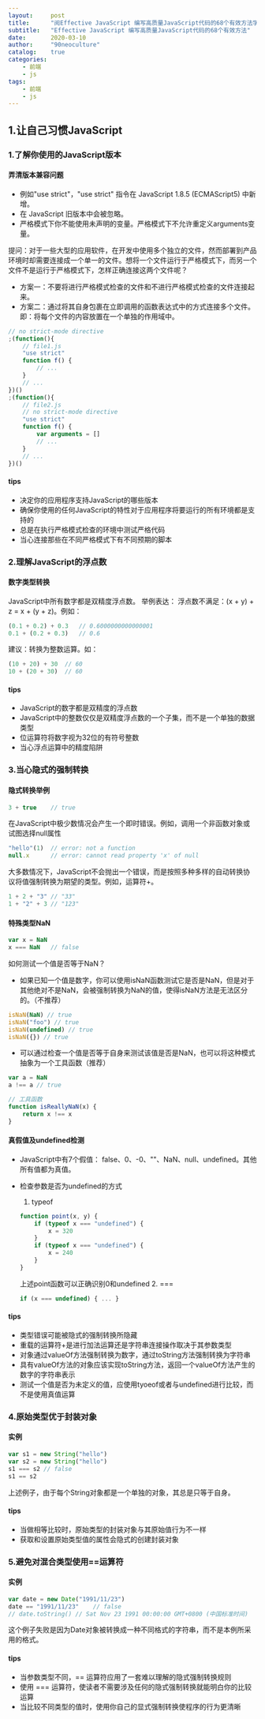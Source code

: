 ```yaml
---
layout:     post
title:      "阅Effective JavaScript 编写高质量JavaScript代码的68个有效方法学习笔记"
subtitle:   "Effective JavaScript 编写高质量JavaScript代码的68个有效方法"
date:       2020-03-10
author:     "90neoculture"
catalog:    true
categories: 
    - 前端
    - js
tags:
    - 前端
    - js
---
```

## 1.让自己习惯JavaScript
### 1.了解你使用的JavaScript版本
#### 弄清版本兼容问题
+ 例如"use strict"，"use strict" 指令在 JavaScript 1.8.5 (ECMAScript5) 中新增。
+ 在 JavaScript 旧版本中会被忽略。
+ 严格模式下你不能使用未声明的变量。严格模式下不允许重定义arguments变量。

提问：对于一些大型的应用软件，在开发中使用多个独立的文件，然而部署到产品环境时却需要连接成一个单一的文件。想将一个文件运行于严格模式下，而另一个文件不是运行于严格模式下，怎样正确连接这两个文件呢？
+ 方案一：不要将进行严格模式检查的文件和不进行严格模式检查的文件连接起来。
+ 方案二：通过将其自身包裹在立即调用的函数表达式中的方式连接多个文件。即：将每个文件的内容放置在一个单独的作用域中。
```javascript
// no strict-mode directive
;(function(){
    // file1.js
    "use strict"
    function f() {
        // ...
    }
    // ...
})()
;(function(){
    // file2.js
    // no strict-mode directive
    "use strict"
    function f() {
        var arguments = []
        // ...
    }
    // ...
})()
```

#### tips
+ 决定你的应用程序支持JavaScript的哪些版本
+ 确保你使用的任何JavaScript的特性对于应用程序将要运行的所有环境都是支持的
+ 总是在执行严格模式检查的环境中测试严格代码
+ 当心连接那些在不同严格模式下有不同预期的脚本

### 2.理解JavaScript的浮点数
#### 数字类型转换
JavaScript中所有数字都是双精度浮点数。
举例表达：
浮点数不满足：(x + y) + z = x + (y + z)。例如：
```javascript
(0.1 + 0.2) + 0.3   // 0.6000000000000001
0.1 + (0.2 + 0.3)   // 0.6
```
建议：转换为整数运算。如：
```javascript
(10 + 20) + 30  // 60
10 + (20 + 30)  // 60
```

#### tips
+ JavaScript的数字都是双精度的浮点数
+ JavaScript中的整数仅仅是双精度浮点数的一个子集，而不是一个单独的数据类型
+ 位运算符将数字视为32位的有符号整数
+ 当心浮点运算中的精度陷阱

### 3.当心隐式的强制转换
#### 隐式转换举例
```javascript
3 + true    // true
```

在JavaScript中极少数情况会产生一个即时错误。例如，调用一个非函数对象或试图选择null属性
```javascript
"hello"(1)  // error: not a function
null.x      // error: cannot read property 'x' of null
```
大多数情况下，JavaScript不会抛出一个错误，而是按照多种多样的自动转换协议将值强制转换为期望的类型。例如，运算符+。
```javascript
1 + 2 + "3" // "33"
1 + "2" + 3 // "123"
```

#### 特殊类型NaN
```javascript
var x = NaN
x === NaN   // false
```
如何测试一个值是否等于NaN？
+ 如果已知一个值是数字，你可以使用isNaN函数测试它是否是NaN，但是对于其他绝对不是NaN，会被强制转换为NaN的值，使得isNaN方法是无法区分的。（不推荐）
```javascript
isNaN(NaN) // true
isNaN("foo") // true
isNaN(undefined) // true
isNaN({}) // true
```
+ 可以通过检查一个值是否等于自身来测试该值是否是NaN，也可以将这种模式抽象为一个工具函数（推荐）
```javascript
var a = NaN
a !== a // true

// 工具函数
function isReallyNaN(x) {
    return x !== x
}
```

#### 真假值及undefined检测
+ JavaScript中有7个假值：
false、0、-0、""、NaN、null、undefined。其他所有值都为真值。

+ 检查参数是否为undefined的方式
    1. typeof
    ```javascript
    function point(x, y) {
        if (typeof x === "undefined") {
            x = 320
        }
        if (typeof x === "undefined") {
            x = 240
        }
    }
    ```
    上述point函数可以正确识别0和undefined
    2. ===
    ```javascript
    if (x === undefined) { ... }
    ```

#### tips
+ 类型错误可能被隐式的强制转换所隐藏
+ 重载的运算符+是进行加法运算还是字符串连接操作取决于其参数类型
+ 对象通过valueOf方法强制转换为数字，通过toString方法强制转换为字符串
+ 具有valueOf方法的对象应该实现toString方法，返回一个valueOf方法产生的数字的字符串表示
+ 测试一个值是否为未定义的值，应使用tyoeof或者与undefined进行比较，而不是使用真值运算

### 4.原始类型优于封装对象
#### 实例
```javascript
var s1 = new String("hello")
var s2 = new String("hello")
s1 === s2 // false
s1 == s2
```
上述例子，由于每个String对象都是一个单独的对象，其总是只等于自身。

#### tips
+ 当做相等比较时，原始类型的封装对象与其原始值行为不一样
+ 获取和设置原始类型值的属性会隐式的创建封装对象

### 5.避免对混合类型使用==运算符
#### 实例
```javascript
var date = new Date("1991/11/23")
date == "1991/11/23"    // false
// date.toString() // Sat Nov 23 1991 00:00:00 GMT+0800 (中国标准时间)
```
这个例子失败是因为Date对象被转换成一种不同格式的字符串，而不是本例所采用的格式。

#### tips
+ 当参数类型不同，== 运算符应用了一套难以理解的隐式强制转换规则
+ 使用 === 运算符，使读者不需要涉及任何的隐式强制转换就能明白你的比较运算
+ 当比较不同类型的值时，使用你自己的显式强制转换使程序的行为更清晰






